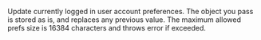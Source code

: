 Update currently logged in user account preferences. The object you pass is stored as is, and replaces any previous value. The maximum allowed prefs size is 16384 characters and throws error if exceeded.